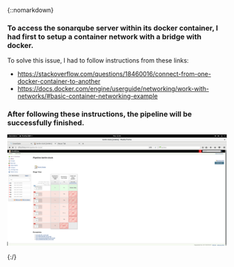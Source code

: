 {::nomarkdown}
    <div class="container">
    <h3>To access the sonarqube server within its docker container, I had first to setup a container network with a bridge with docker.</h3>
    To solve this issue, I had to follow instructions from these links:
    <div class="block two first">
    <ul>
    <li>https://stackoverflow.com/questions/18460016/connect-from-one-docker-container-to-another</li> <li>https://docs.docker.com/engine/userguide/networking/work-with-networks/#basic-container-networking-example</li>
    </ul>
    </div>
    <div class="block two first">
             <h3>After following these instructions, the pipeline will be successfully finished.</h3>
             <div class="wrap">
             <img src="https://raw.githubusercontent.com/MaxReinerFullStack/jenkins_docker_pipeline_tutorial1/master/documentation/VirtualBox_Debian%20for%20Android%20Development_04_12_2017_15_41_59.png" style="max-width:100%;" />
        </div>
 </div>
	{:/}

